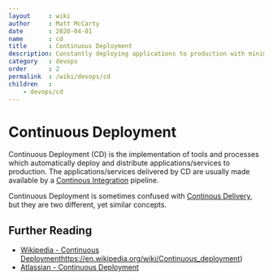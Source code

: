 ```yaml
---
layout     : wiki
author     : Matt McCarty
date       : 2020-04-01
name       : cd
title      : Continuous Deployment
description: Constantly deploying applications to production with minimal effort.
category   : devops
order      : 2
permalink  : /wiki/devops/cd
children   :
    - devops/cd
---
```

# Continuous Deployment

Continuous Deployment (CD) is the implementation of tools and processes which automatically deploy and distribute applications/services to production. The applications/services delivered by CD are usually made available by a [Continous Integration](../ci/index.md) pipeline.

Continuous Deployment is sometimes confused with [Continous Delivery](https://en.wikipedia.org/wiki/Continuous_delivery), but they are two different, yet similar concepts.

## Further Reading

- [Wikipedia - Continuous Deployment]()https://en.wikipedia.org/wiki/Continuous_deployment)
- [Atlassian - Continuous Deployment](https://www.atlassian.com/continuous-delivery/continuous-deployment)